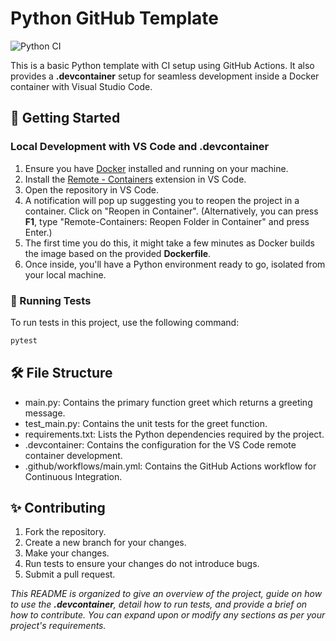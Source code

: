 # Python GitHub Template

![Python CI](https://github.com/aghakishiyeva/ids706-python-template/actions/workflows/main.yml/badge.svg)

This is a basic Python template with CI setup using GitHub Actions. It also provides a **.devcontainer** setup for seamless development inside a Docker container with Visual Studio Code.

## 🚀 Getting Started
### Local Development with VS Code and .devcontainer
1. Ensure you have <u>Docker</u> installed and running on your machine.<br>
2. Install the <u>Remote - Containers</u> extension in VS Code.<br>
3. Open the repository in VS Code.<br>
4. A notification will pop up suggesting you to reopen the project in a container. Click on "Reopen in Container". (Alternatively, you can press **F1**, type "Remote-Containers: Reopen Folder in Container" and press Enter.)<br>
5. The first time you do this, it might take a few minutes as Docker builds the image based on the provided **Dockerfile**.<br>
6. Once inside, you'll have a Python environment ready to go, isolated from your local machine.

   
### 🧪 Running Tests

To run tests in this project, use the following command:

```bash
pytest
```

## 🛠️ File Structure
* main.py: Contains the primary function greet which returns a greeting message.<br>
* test_main.py: Contains the unit tests for the greet function.<br>
* requirements.txt: Lists the Python dependencies required by the project.<br>
* .devcontainer: Contains the configuration for the VS Code remote container development.<br>
* .github/workflows/main.yml: Contains the GitHub Actions workflow for Continuous Integration.<br>

## ✨ Contributing
1. Fork the repository. <br>
2. Create a new branch for your changes. <br>
3. Make your changes. <br>
4. Run tests to ensure your changes do not introduce bugs. <br>
5. Submit a pull request.<br>

_This README is organized to give an overview of the project, guide on how to use the **.devcontainer**, detail how to run tests, and provide a brief on how to contribute. You can expand upon or modify any sections as per your project's requirements._
